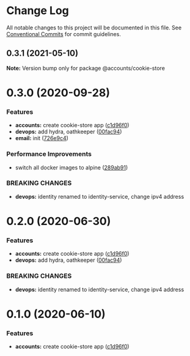 # Change Log

All notable changes to this project will be documented in this file.
See [Conventional Commits](https://conventionalcommits.org) for commit guidelines.

## 0.3.1 (2021-05-10)

**Note:** Version bump only for package @accounts/cookie-store





# 0.3.0 (2020-09-28)

### Features

- **accounts:** create cookie-store app ([c1d96f0](https://github.com/Atlantis-Lab/serenity/commit/c1d96f0d81a4813fe289ad90a7a85118b93be280))
- **devops:** add hydra, oathkeeper ([00fac94](https://github.com/Atlantis-Lab/serenity/commit/00fac9460c29bb39caffc1c0e59b5adda401a903))
- **email:** init ([726e9c4](https://github.com/Atlantis-Lab/serenity/commit/726e9c49a5c82ee1497bf070d42b11aed35708e9))

### Performance Improvements

- switch all docker images to alpine ([289ab91](https://github.com/Atlantis-Lab/serenity/commit/289ab911e1c66ba32e4a10a9e9b1f5dcc2307767))

### BREAKING CHANGES

- **devops:** identity renamed to identity-service, change ipv4 address

# 0.2.0 (2020-06-30)

### Features

- **accounts:** create cookie-store app ([c1d96f0](https://github.com/atlantisunited/serenity/commit/c1d96f0d81a4813fe289ad90a7a85118b93be280))
- **devops:** add hydra, oathkeeper ([00fac94](https://github.com/atlantisunited/serenity/commit/00fac9460c29bb39caffc1c0e59b5adda401a903))

### BREAKING CHANGES

- **devops:** identity renamed to identity-service, change ipv4 address

# 0.1.0 (2020-06-10)

### Features

- **accounts:** create cookie-store app ([c1d96f0](https://github.com/atlantisunited/serenity/commit/c1d96f0d81a4813fe289ad90a7a85118b93be280))
